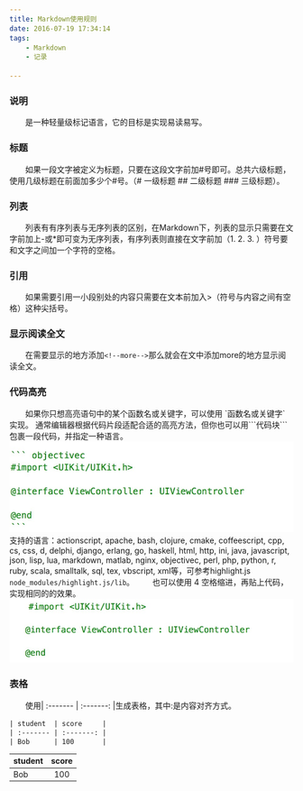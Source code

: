 ```yaml
---
title: Markdown使用规则
date: 2016-07-19 17:34:14
tags: 
	- Markdown 
	- 记录

---
```

### 说明
　　是一种轻量级标记语言，它的目标是实现易读易写。
### 标题 
　　如果一段文字被定义为标题，只要在这段文字前加#号即可。总共六级标题，使用几级标题在前面加多少个#号。（# 一级标题 ## 二级标题 ### 三级标题）。
### 列表 
　　列表有有序列表与无序列表的区别，在Markdown下，列表的显示只需要在文字前加上-或*即可变为无序列表，有序列表则直接在文字前加（1. 2. 3. ）符号要和文字之间加一个字符的空格。
### 引用 
　　如果需要引用一小段别处的内容只需要在文本前加入>（符号与内容之间有空格）这种尖括号。
### 显示阅读全文
　　在需要显示的地方添加`<!--more-->`那么就会在文中添加more的地方显示阅读全文。

<!--more-->

### 代码高亮
　　如果你只想高亮语句中的某个函数名或关键字，可以使用 \`函数名或关键字\` 实现。
	通常编辑器根据代码片段适配合适的高亮方法，但你也可以用\`\`\`代码块\`\`\`包裹一段代码，并指定一种语言。
![代码块](/uploads/daimagaoliang1.png)
　　支持的语言：actionscript, apache, bash, clojure, cmake, coffeescript, cpp, cs, css, d, delphi, django, erlang, go, haskell, html, http, ini, java, javascript, json, lisp, lua, markdown, matlab, nginx, objectivec, perl, php, python, r, ruby, scala, smalltalk, sql, tex, vbscript, xml等，可参考highlight.js `node_modules/highlight.js/lib`。
　　也可以使用 4 空格缩进，再贴上代码，实现相同的的效果。
![代码块](/uploads/daimagaoliang2.png)
### 表格
　　使用| :------- | :-------: |生成表格，其中:是内容对齐方式。

``` 
| student  | score     |
| :------- | :-------: |
| Bob      | 100       |
``` 
| student  | score     |
| :------- | :-------: |
| Bob   	 | 100       |